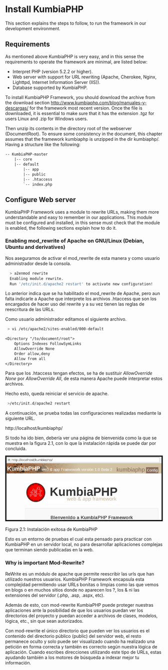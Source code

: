 # Install KumbiaPHP

This section explains the steps to follow, to run the framework in our development environment.

## Requirements

As mentioned above KumbiaPHP is very easy, and in this sense the requirements to operate the framework are minimal, are listed below:

- Interpret PHP (version 5.2.2 or higher).
- Web server with support for URL rewriting (Apache, Cherokee, Nginx, Lighttpd, Internet Information Server (IIS)).
- Database supported by KumbiaPHP.

To install KumbiaPHP Framework, you should download the archive from the download section http://www.kumbiaphp.com/blog/manuales-y-descargas/ for the framework most recent version. Once the file is downloaded, it is essential to make sure that it has the extension .tgz for users Linux and .zip for Windows users.

Then unzip its contents in the directory root of the webserver (DocumentRoot). To ensure some consistency in the document, this chapter assumes that the framework kumbiaphp is unzipped in the dir kumbiaphp/. Having a structure like the following:

    -- KumbiaPHP-master  
        |-- core  
        |-- default  
            |-- app  
            |-- public  
            |-- .htaccess  
            `-- index.php  
    

## Configure Web server

KumbiaPHP Framework uses a module to rewrite URLs, making them more understandable and easy to remember in our applications. This module must be configured and installed, in this sense must check that the module is enabled, the following sections explain how to do it.

### Enabling mod_rewrite of Apache on GNU/Linux (Debian, Ubuntu and derivatives)

Nos aseguramos de activar el mod_rewrite de esta manera y como usuario administrador desde la consola.

```bash
  > a2enmod rewrite
  Enabling module rewrite.
  Run '/etc/init.d/apache2 restart' to activate new configuration!
```

Lo anterior indica que se ha habilitado el mod_rewrite de Apache, pero aun falta indicarle a Apache que interprete los archivos .htaccess que son los encargados de hacer uso del rewrite y a su vez tienen las reglas de reescritura de las URLs.

Como usuario administrador editamos el siguiente archivo.

```bash
 > vi /etc/apache2/sites-enabled/000-default  
```

```apacheconf
<Directory "/to/document/root">  
    Options Indexes FollowSymLinks
    AllowOverride None
    Order allow,deny
    Allow from all
</Directory>  
```

Para que los .htaccess tengan efectos, se ha de sustituir *AllowOverride None* por *AllowOverride All*, de esta manera Apache puede interpretar estos archivos.

Hecho esto, queda reiniciar el servicio de apache.

```bash
 >/etc/init.d/apache2 restart  
```

A continuación, se prueba todas las configuraciones realizadas mediante la siguiente URL.

http://localhost/kumbiaphp/

Si todo ha ido bien, debería ver una página de bienvenida como la que se muestra en la figura 2.1, con lo que la instalación rápida se puede dar por concluida.

![](../images/image12.png)

Figura 2.1: Instalación exitosa de KumbiaPHP

Esto es un entorno de pruebas el cual esta pensado para practicar con KumbiaPHP en un servidor local, no para desarrollar aplicaciones complejas que terminan siendo publicadas en la web.

### Why is important Mod-Rewrite?

ReWrite es un módulo de apache que permite reescribir las urls que han utilizado nuestros usuarios. KumbiaPHP Framework encapsula esta complejidad permitiendo usar URLs bonitas o limpias como las que vemos en blogs o en muchos sitios donde no aparecen los ?, los & ni las extensiones del servidor (.php, .asp, .aspx, etc).

Además de esto, con mod-rewrite KumbiaPHP puede proteger nuestras aplicaciones ante la posibilidad de que los usuarios puedan ver los directorios del proyecto y puedan acceder a archivos de clases, modelos, lógica, etc., sin que sean autorizados.

Con mod-rewrite el único directorio que pueden ver los usuarios es el contenido del directorio público (public) del servidor web, el resto permanece oculto y solo puede ser visualizado cuando ha realizado una petición en forma correcta y también es correcto según nuestra lógica de aplicación. Cuando escribes direcciones utilizando este tipo de URLs, estas ayudando también a los motores de búsqueda a indexar mejor tu información.
